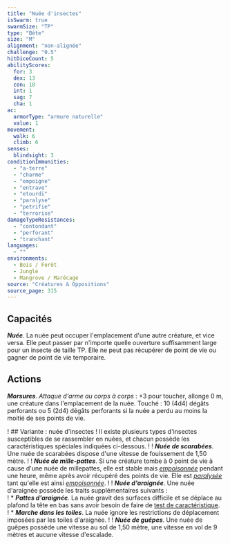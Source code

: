 ```yaml
---
title: "Nuée d'insectes"
isSwarm: true
swarmSize: "TP"
type: "Bête"
size: "M"
alignment: "non-alignée"
challenge: "0.5"
hitDiceCount: 5
abilityScores:
  for: 3
  dex: 13
  con: 10
  int: 1
  sag: 7
  cha: 1
ac: 
  armorType: "armure naturelle"
  value: 1
movement: 
  walk: 6
  climb: 6
senses: 
  blindsight: 3
conditionImmunities: 
  - "a-terre"
  - "charme"
  - "empoigne"
  - "entrave"
  - "etourdi"
  - "paralyse"
  - "petrifie"
  - "terrorise"
damageTypeResistances: 
  - "contondant"
  - "perforant"
  - "tranchant"
languages: 
  - ""
environments:
  - Bois / Forêt
  - Jungle
  - Mangrove / Marécage
source: "Créatures & Oppositions"
source_page: 315
---
```

## Capacités
_**Nuée**_. La nuée peut occuper l'emplacement d'une autre créature, et vice versa. Elle peut passer par n'importe quelle ouverture suffisamment large pour un insecte de taille TP. Elle ne peut pas récupérer de point de vie ou gagner de point de vie temporaire.

## Actions
_**Morsures**_. _Attaque d'arme au corps à corps_ : +3 pour toucher, allonge 0 m, une créature dans l'emplacement de la nuée. Touché : 10 (4d4) dégâts perforants ou 5 (2d4) dégâts perforants si la nuée a perdu au moins la moitié de ses points de vie.

! ## Variante : nuée d'insectes
! Il existe plusieurs types d'insectes susceptibles de se rassembler en nuées, et chacun possède les caractéristiques spéciales indiquées ci-dessous.
!
! _**Nuée de scarabées**_. Une nuée de scarabées dispose d'une vitesse de fouissement de 1,50 mètre.
!
! _**Nuée de mille-pattes**_. Si une créature tombe à 0 point de vie à cause d'une nuée de millepattes, elle est stable mais [_empoisonnée_](/gerer-la-sante-du-personnage/#empoisonne) pendant une heure, même après avoir récupéré des points de vie. Elle est [_paralysée_](/gerer-la-sante-du-personnage/#paralyse) tant qu'elle est ainsi [_empoisonnée_](/gerer-la-sante-du-personnage/#empoisonne).
!
! _**Nuée d'araignée**_. Une nuée d'araignée possède les traits supplémentaires suivants :  
! * _**Pattes d'araignée**_. La nuée gravit des surfaces difficile et se déplace au plafond la tête en bas sans avoir besoin de faire de [test de caractéristique](/utiliser-les-caracteristiques/#tests-de-caracteristique).  
! * _**Marche dans les toiles**_. La nuée ignore les restrictions de déplacement imposées par les toiles d'araignée.
!
! _**Nuée de guêpes**_. Une nuée de guêpes possède une vitesse au sol de 1,50 mètre, une vitesse en vol de 9 mètres et aucune vitesse d'escalade.
